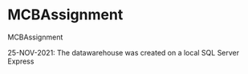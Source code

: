 # MCBAssignment
MCBAssignment

25-NOV-2021: The datawarehouse was created on a local SQL Server Express
